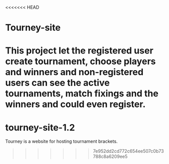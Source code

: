 <<<<<<< HEAD
# Tourney-site

This project let the registered user create tournament, choose players and winners
and non-registered users can see the active tournaments, match fixings and the winners
and could even register.
=======
# tourney-site-1.2
Tourney is a website for hosting tournament brackets.
>>>>>>> 7e952dd2cd772c654ee507c0b73788c8a6209ee5

